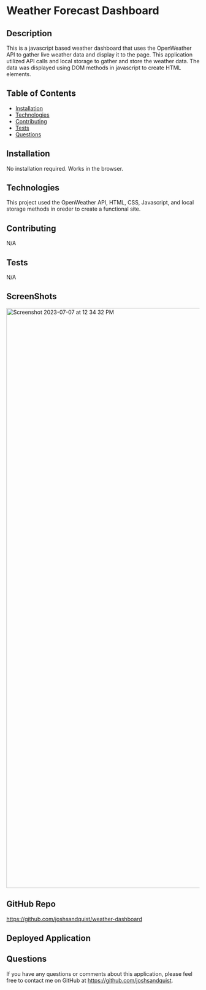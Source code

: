 # Weather Forecast Dashboard

  

  ## Description
  This is a javascript based weather dashboard that uses the OpenWeather API to gather live weather data and display it to the page. This application utilized API calls and local storage to gather and store the weather data. The data was displayed using DOM methods in javascript to create HTML elements.

  ## Table of Contents
  - [Installation](#installation)
  - [Technologies](#technologies)
  - [Contributing](#contributing)
  - [Tests](#tests)
  - [Questions](#questions)

  ## Installation
  No installation required. Works in the browser.

  ## Technologies
  This project used the OpenWeather API, HTML, CSS, Javascript, and local  storage methods in oreder to create a functional site. 
  
  ## Contributing
  N/A

  ## Tests
  N/A

  ## ScreenShots
  
<img width="1511" alt="Screenshot 2023-07-07 at 12 34 32 PM" src="https://github.com/joshsandquist/weather-dashboard/assets/104536533/be2a38ce-cdaa-4973-bdde-ab00b2be622a">

  ## GitHub Repo

  https://github.com/joshsandquist/weather-dashboard

  ## Deployed Application

  ## Questions
  If you have any questions or comments about this application, please feel free to contact me on GitHub at https://github.com/joshsandquist.
